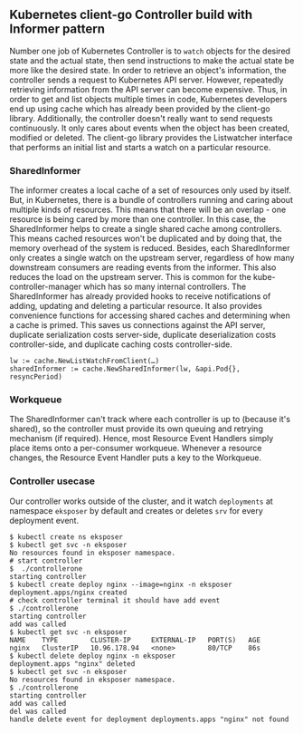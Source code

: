 ## Kubernetes client-go Controller build with Informer pattern
Number one job of Kubernetes Controller is to `watch` objects for the desired state and the actual state, then send instructions to make the actual state be more like the desired state. In order to retrieve an object's information, the controller sends a request to Kubernetes API server.
However, repeatedly retrieving information from the API server can become expensive. Thus, in order to get and list objects multiple times in code, Kubernetes developers end up using cache which has already been provided by the client-go library. Additionally, the controller doesn't really want to send requests continuously. It only cares about events when the object has been created, modified or deleted. The client-go library provides the Listwatcher interface that performs an initial list and starts a watch on a particular resource.
### SharedInformer
The informer creates a local cache of a set of resources only used by itself. But, in Kubernetes, there is a bundle of controllers running and caring about multiple kinds of resources. This means that there will be an overlap - one resource is being cared by more than one controller.
In this case, the SharedInformer helps to create a single shared cache among controllers. This means cached resources won't be duplicated and by doing that, the memory overhead of the system is reduced. Besides, each SharedInformer only creates a single watch on the upstream server, regardless of how many downstream consumers are reading events from the informer. This also reduces the load on the upstream server. This is common for the kube-controller-manager which has so many internal controllers.
The SharedInformer has already provided hooks to receive notifications of adding, updating and deleting a particular resource. It also provides convenience functions for accessing shared caches and determining when a cache is primed. This saves us connections against the API server, duplicate serialization costs server-side, duplicate deserialization costs controller-side, and duplicate caching costs controller-side.
```
lw := cache.NewListWatchFromClient(…)
sharedInformer := cache.NewSharedInformer(lw, &api.Pod{}, resyncPeriod)
```
### Workqueue
The SharedInformer can't track where each controller is up to (because it's shared), so the controller must provide its own queuing and retrying mechanism (if required). Hence, most Resource Event Handlers simply place items onto a per-consumer workqueue.
Whenever a resource changes, the Resource Event Handler puts a key to the Workqueue.
### Controller usecase
Our controller works outside of the cluster, and it watch `deployments` at namespace `eksposer` by default and creates or deletes `srv` for every deployment event.
```
$ kubectl create ns eksposer
$ kubectl get svc -n eksposer
No resources found in eksposer namespace.
# start controller
$  ./controllerone
starting controller
$ kubectl create deploy nginx --image=nginx -n eksposer
deployment.apps/nginx created
# check controller terminal it should have add event
$ ./controllerone
starting controller
add was called
$ kubectl get svc -n eksposer
NAME    TYPE        CLUSTER-IP     EXTERNAL-IP   PORT(S)   AGE
nginx   ClusterIP   10.96.178.94   <none>        80/TCP    86s
$ kubectl delete deploy nginx -n eksposer
deployment.apps "nginx" deleted
$ kubectl get svc -n eksposer
No resources found in eksposer namespace.
$ ./controllerone
starting controller
add was called
del was called
handle delete event for deployment deployments.apps "nginx" not found
``` 
